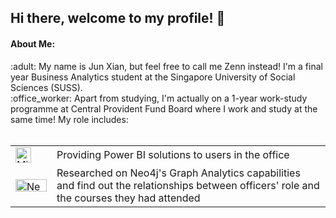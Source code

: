 <p align = "center"> 
  <h2>  Hi there, welcome to my profile! 👋 </h2>
</p>

<h4> About Me: </h4>
:adult: My name is Jun Xian, but feel free to call me Zenn instead! I'm a final year Business Analytics student at the Singapore University of Social Sciences (SUSS). 
<br>
:office_worker: Apart from studying, I'm actually on a 1-year work-study programme at Central Provident Fund Board where I work and study at the same time! My role includes:
<br>
<br>
<table style="border: none;">
  <tr>
    <td style="border: none;">
      <img src="https://user-images.githubusercontent.com/61685910/213412554-b5977856-4fd7-4112-935e-da2439155757.png" alt="Microsoft-Power-BI-Logo" width="25" height="25">
    </td>
    <td style="border: none;">Providing Power BI solutions to users in the office</td>
  <tr>
    <td style = "border: none;">
      <img src ="https://user-images.githubusercontent.com/61685910/214812418-84dbc057-1f81-4ca3-b6c5-d46fce36a654.png" alt = "Neo4j-Logo" width = "50" 
height = "20">
    </td>
    <td style ="border: none;"> Researched on Neo4j's Graph Analytics capabilities and find out the relationships between officers' role and the courses they had
attended </td>
   </tr>
</table>


<!--
**Eyeshield2198/Eyeshield2198** is a ✨ _special_ ✨ repository because its `README.md` (this file) appears on your GitHub profile.

Here are some ideas to get you started:

- 🔭 I’m currently working on ...
- 🌱 I’m currently learning ...
- 👯 I’m looking to collaborate on ...
- 🤔 I’m looking for help with ...
- 💬 Ask me about ...
- 📫 How to reach me: ...
- 😄 Pronouns: ...
- ⚡ Fun fact: ...
-->
